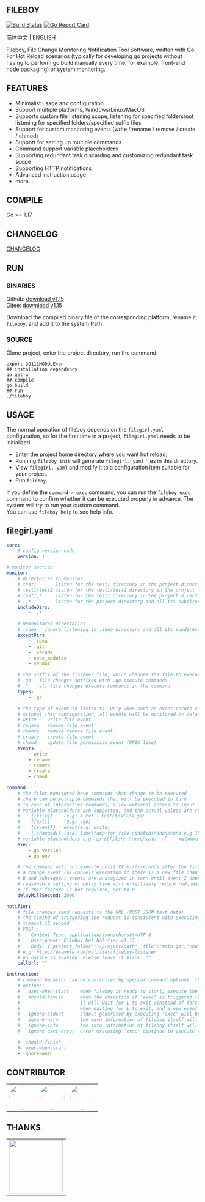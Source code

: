 ## FILEBOY  

[![Build Status](https://travis-ci.org/dengsgo/fileboy.svg?branch=master)](https://travis-ci.org/dengsgo/fileboy) [![Go Report Card](https://goreportcard.com/badge/github.com/dengsgo/fileboy)](https://goreportcard.com/report/github.com/dengsgo/fileboy)

[简体中文](README.md) | [ENGLISH](README_EN.md)

Fileboy, File Change Monitoring Notification Tool Software, written with Go.  
For Hot Reload scenarios (typically for developing go projects without having to perform go build manually every time; for example, front-end node packaging) or system monitoring.  

## FEATURES

- Minimalist usage and configuration  
- Support multiple platforms, Windows/Linux/MacOS  
- Supports custom file listening scope, listening for specified folders/not listening for specified folders/specified suffix files  
- Support for custom monitoring events (write / rename / remove / create / chmod)  
- Support for setting up multiple commands  
- Command support variable placeholders  
- Supporting redundant task discarding and customizing redundant task scope  
- Supporting HTTP notifications  
- Advanced instruction usage  
- more...  

## COMPILE

Go >= 1.17   

## CHANGELOG  

[CHANGELOG](CHANGELOG.md)  


## RUN    

### BINARIES   

Github: [download v1.15](https://github.com/dengsgo/fileboy/releases)  
Gitee:  [dowmload v1.15](https://gitee.com/dengsgo/fileboy/releases)  

Download the compiled binary file of the corresponding platform, rename it `fileboy`, and add it to the system Path.  

### SOURCE   

Clone project, enter the project directory, run the command:  
```shell
export GO111MODULE=on  
## installation dependency
go get-u 
## compile
go build
## run
./fileboy
```
## USAGE

The normal operation of fileboy depends on the `filegirl.yaml` configuration, so for the first time in a project, `filegirl.yaml` needs to be initialized.  
- Enter the project home directory where you want hot reload;  
- Running `fileboy init` will generate `filegirl. yaml` files in this directory.  
- View `filegirl. yaml` and modify it to a configuration item suitable for your project.  
- Run `fileboy`.  
  
If you define the `command-> exec` command, you can run the `fileboy exec` command to confirm whether it can be executed properly in advance. The system will try to run your custom command.  
You can use `fileboy help` to see help info.  

## filegirl.yaml

```yaml
core:
    # config version code
    version: 1

# monitor section
monitor:
    # directories to monitor
    # test1       listen for the test1 directory in the project directory
    # test1/test2 listen for the test1/test2 directory in the project directory
    # test1,*     listen for the test1 directory in the project directory and all its subdirectories (recursion)
    # .,*         listen for the project directory and all its subdirectories (recursion)
    includeDirs:
        - .,*

    # Unmonitored directories
    # .idea   ignore listening to .idea directory and all its subdirectories
    exceptDirs:
        - .idea
        - .git
        - .vscode
        - node_modules
        - vendor

    # the suffix of the listener file, which changes the file to execute commands
    # .go   file changes suffixed with .go execute commands
    # .*    all file changes execute commands in the command
    types:
        - .go

    # the type of event to listen to. Only when such an event occurs can the command in command be executed
    # without this configuration, all events will be monitored by default
    # write    write file event
    # rename   rename file event
    # remove   remove remove file event
    # create   create file event
    # chmod    update file permission event (UNIX like)
    events:
        - write
        - rename
        - remove
        - create
        - chmod

command:
    # the files monitored have commands that change to be executed
    # there can be multiple commands that will be executed in turn
    # in case of interactive commands, allow external access to input
    # variable placeholders are supported, and the actual values are replaced when the command is run:
    #    {{file}}    (e.g: a.txt 、test/test2/a.go)
    #    {{ext}}     (e.g: .go)
    #    {{event}}   event(e.g: write)
    #    {{changed}} local timestamp for file updated(nanosecond,e.g 1537326690523046400)
    # variable placeholders e.g：cp {{file}} /root/sync -rf  、 myCommand --{{ext}} {{changed}}
    exec:
        - go version
        - go env

    # the command will not execute until XX milliseconds after the file changes
    # a change event (A) cancels execution if there is a new file change event (B) within the defined delay time (t).
    # B and subsequent events are analogized in turn until event Z does not produce new events within t, and Z executes.
    # reasonable setting of delay time will effectively reduce redundancy and duplicate task execution.
    # If this feature is not required, set to 0
    delayMillSecond: 2000

notifier:
    # file changes send requests to the URL (POST JSON text data)
    # the timing of triggering the request is consistent with executing the command command
    # timeout 15 second
    # POST :
    #    Content-Type: application/json;charset=UTF-8
    #    User-Agent: FileBoy Net Notifier v1.17
    #    Body: {"project_folder":"/project/path","file":"main.go","changed":1576567861913824940,"ext":".go","event":"write"}
    # e.g: http://example.com/notifier/fileboy-listener
    # no notice is enabled. Please leave it blank. ""
    callUrl: ""

instruction:
    # command behavior can be controlled by special command options. there can be multiple instructions
    # options:
    #   exec-when-start    when fileboy is ready to start, execute the command defined by 'exec' once automatically
    #   should-finish      when the execution of 'exec' is triggered (C), if the last command (L) does not exit (still executing),
    #                      it will wait for L to exit (instead of forcing kill), and the execution of this command will not start until L has an explicit exit code.
    #                      when waiting for L to exit, and a new event triggers command execution (n), C execution is cancelled, and only the last N execution is retained
    #   ignore-stdout      stdout generated by executing 'exec' will be discarded
    #   ignore-warn        the warn information of fileboy itself will be discarded
    #   ignore-info        the info information of fileboy itself will be discarded
    #   ignore-exec-error  error executing 'exec' continue to execute the following command without exiting 

    #- should-finish
    #- exec-when-start
    - ignore-warn
```

## CONTRIBUTOR

|   |   |   |
| ------------ | ------------ | ------------ |
| <a href="https://github.com/dengsgo"><img src="https://avatars1.githubusercontent.com/u/7929002?s=460&v=4" width=64 style="border-radius:45px;" /></a> | <a href="https://github.com/jason-gao"><img src="https://avatars1.githubusercontent.com/u/9896574?s=460&v=4" width=64 style="border-radius:45px;" /></a> | <a href="https://github.com/itwesley"><img src="https://avatars1.githubusercontent.com/u/1928721?s=460&v=4" width=64 style="border-radius:45px;" /></a> |



## THANKS

|   |
| ------------ |
| <a href="https://www.jetbrains.com/?from=fileboy"><img src="./resources/jetbrains.png" width=140></a> |

